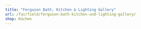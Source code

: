 ```yaml
---
title: "Ferguson Bath, Kitchen & Lighting Gallery"
url: /fairfield/ferguson-bath-kitchen-und-lighting-gallery/
shop: Küchen
---
```

